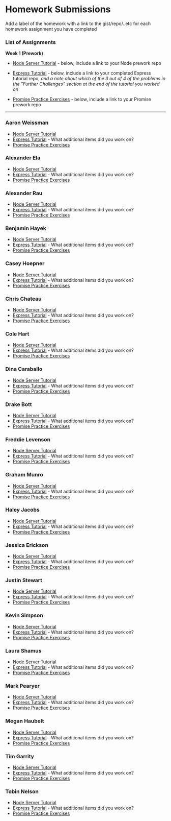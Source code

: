 # Homework Submissions

Add a label of the homework with a link to the gist/repo/..etc for each homework assignment you have completed

### List of Assignments

**Week 1 (Prework)**

* [Node Server Tutorial](http://frontend.turing.io/lessons/module-4/node-prework.html) - below, include a link to your Node prework repo

* [Express Tutorial](https://medium.com/@jaeger.rob/introduction-to-nodes-express-js-db5617047150) - below, include a link to your completed Express tutorial repo, *and a note about which of the 3 out of 4 of the problems in the "Further Challenges" section at the end of the tutorial you worked on*

* [Promise Practice Exercises](https://gist.github.com/robbiejaeger/dc8f55c1f9462741090862f736b82cab) - below, include a link to your Promise prework repo

---

### Aaron Weissman

* [Node Server Tutorial]()
* [Express Tutorial]() - What additional items did you work on?
* [Promise Practice Exercises]()

### Alexander Ela

* [Node Server Tutorial]()
* [Express Tutorial]() - What additional items did you work on?
* [Promise Practice Exercises]()

### Alexander Rau

* [Node Server Tutorial]()
* [Express Tutorial]() - What additional items did you work on?
* [Promise Practice Exercises]()

### Benjamin Hayek

* [Node Server Tutorial]()
* [Express Tutorial]() - What additional items did you work on?
* [Promise Practice Exercises]()

### Casey Hoepner

* [Node Server Tutorial]()
* [Express Tutorial]() - What additional items did you work on?
* [Promise Practice Exercises]()

### Chris Chateau

* [Node Server Tutorial]()
* [Express Tutorial]() - What additional items did you work on?
* [Promise Practice Exercises]()

### Cole Hart

* [Node Server Tutorial]()
* [Express Tutorial]() - What additional items did you work on?
* [Promise Practice Exercises]()

### Dina Caraballo

* [Node Server Tutorial]()
* [Express Tutorial]() - What additional items did you work on?
* [Promise Practice Exercises]()

### Drake Bott

* [Node Server Tutorial]()
* [Express Tutorial]() - What additional items did you work on?
* [Promise Practice Exercises]()

### Freddie Levenson

* [Node Server Tutorial]()
* [Express Tutorial]() - What additional items did you work on?
* [Promise Practice Exercises]()

### Graham Munro

* [Node Server Tutorial]()
* [Express Tutorial]() - What additional items did you work on?
* [Promise Practice Exercises]()

### Haley Jacobs

* [Node Server Tutorial](https://github.com/hljacobs5/node-prework)
* [Express Tutorial](https://github.com/hljacobs5/Express) - What additional items did you work on?
* [Promise Practice Exercises]()

### Jessica Erickson

* [Node Server Tutorial]()
* [Express Tutorial]() - What additional items did you work on?
* [Promise Practice Exercises]()

### Justin Stewart

* [Node Server Tutorial]()
* [Express Tutorial]() - What additional items did you work on?
* [Promise Practice Exercises]()

### Kevin Simpson

* [Node Server Tutorial]()
* [Express Tutorial]() - What additional items did you work on?
* [Promise Practice Exercises]()

### Laura Shamus

* [Node Server Tutorial]()
* [Express Tutorial]() - What additional items did you work on?
* [Promise Practice Exercises]()

### Mark Pearyer

* [Node Server Tutorial]()
* [Express Tutorial]() - What additional items did you work on?
* [Promise Practice Exercises]()

### Megan Haubelt

* [Node Server Tutorial]()
* [Express Tutorial]() - What additional items did you work on?
* [Promise Practice Exercises]()

### Tim Garrity

* [Node Server Tutorial]()
* [Express Tutorial]() - What additional items did you work on?
* [Promise Practice Exercises]()

### Tobin Nelson

* [Node Server Tutorial]()
* [Express Tutorial]() - What additional items did you work on?
* [Promise Practice Exercises]()
